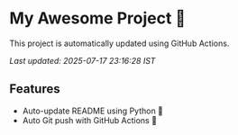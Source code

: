 # My Awesome Project 🚀

This project is automatically updated using GitHub Actions.

_Last updated: 2025-07-17 23:16:28 IST_

## Features
- Auto-update README using Python 🐍
- Auto Git push with GitHub Actions 🤖
